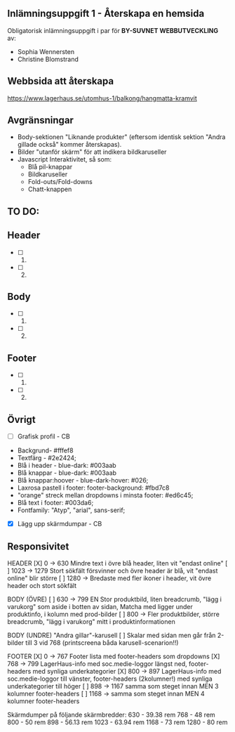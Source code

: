 ## Inlämningsuppgift 1 - Återskapa en hemsida

Obligatorisk inlämningsuppgift i par för **BY-SUVNET WEBBUTVECKLING** av:
* Sophia Wennersten
* Christine Blomstrand

## Webbsida att återskapa
https://www.lagerhaus.se/utomhus-1/balkong/hangmatta-kramvit

## Avgränsningar
- Body-sektionen "Liknande produkter" (eftersom identisk sektion "Andra gillade också" kommer återskapas).
- Bilder "utanför skärm" för att indikera bildkaruseller
- Javascript Interaktivitet, så som:
    - Blå pil-knappar
    - Bildkaruseller
    - Fold-outs/Fold-downs
    - Chatt-knappen


## TO DO:

## Header
- [ ] 1.
- [ ] 2.

## Body
- [ ] 1.
- [ ] 2.

## Footer
- [ ] 1.
- [ ] 2.

## Övrigt

- [ ] Grafisk profil - CB
- Backgrund- #fffef8
- Textfärg - #2e2424;
- Blå i header - blue-dark: #003aab
- Blå knappar - blue-dark: #003aab
- Blå knappar:hoover - blue-dark-hover: #026; 
- Laxrosa pastell i footer: footer-background: #fbd7c8
- "orange" streck mellan dropdowns i minsta footer: #ed6c45;
- Blå text i footer: #003da6;
- Fontfamily: "Atyp", "arial", sans-serif;

- [X] Lägg upp skärmdumpar - CB


## Responsivitet

HEADER
[X] 0 -> 630 Mindre text i övre blå header, liten vit "endast online" 
[ ] 1023 -> 1279 Stort sökfält försvinner och övre header är blå, vit "endast online" blir större
[ ] 1280 -> Bredaste med fler ikoner i header, vit övre header och stort sökfält

BODY (ÖVRE)
[ ] 630 -> 799 EN Stor produktbild, liten breadcrumb, "lägg i varukorg" som aside i botten av sidan, Matcha med ligger under produktinfo, i kolumn med prod-bilder
[ ] 800 -> Fler produktbilder, större breadcrumb, "lägg i varukorg" mitt i produktinformationen

BODY (UNDRE)
"Andra gillar"-karusell 
[ ] Skalar med sidan men går från 2-bilder till 3 vid 768 (printscreena båda karusell-scenarion!!)

FOOTER
[X] 0 -> 767 Footer lista med footer-headers som dropdowns 
[X] 768 -> 799 LagerHaus-info med soc.medie-loggor längst ned, footer-headers med synliga underkategorier
[X] 800 -> 897 LagerHaus-info med soc.medie-loggor till vänster,  footer-headers (2kolumner!) med synliga underkategorier till höger
[ ] 898 -> 1167 samma som steget innan MEN 3 kolumner footer-headers 
[ ] 1168 -> samma som steget innan MEN 4 kolumner footer-headers


Skärmdumper på följande skärmbredder:
630 - 39.38 rem
768 - 48 rem
800 - 50 rem
898 - 56.13 rem
1023 - 63.94 rem
1168 - 73 rem
1280 - 80 rem
